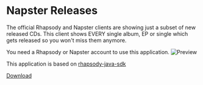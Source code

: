 # Napster Releases
The official Rhapsody and Napster clients are showing just a subset of new released CDs.
This client shows EVERY single album, EP or single which gets released so you won't miss them anymore.

You need a Rhapsody or Napster account to use this application.
![Preview](http://i.imgur.com/8HU6VMm.png)

This application is based on [rhapsody-java-sdk](https://github.com/kaiwinter/rhapsody-java-sdk)

[Download](https://github.com/kaiwinter/NapsterReleases/releases/download/v1.0.2/napster-releases-1.0.2.jar)
